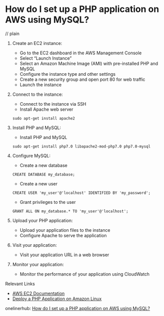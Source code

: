 # How do I set up a PHP application on AWS using MySQL?
// plain

1. Create an EC2 instance:
   - Go to the EC2 dashboard in the AWS Management Console
   - Select “Launch Instance”
   - Select an Amazon Machine Image (AMI) with pre-installed PHP and MySQL
   - Configure the instance type and other settings
   - Create a new security group and open port 80 for web traffic
   - Launch the instance

2. Connect to the instance:
   - Connect to the instance via SSH
   - Install Apache web server
   ```
   sudo apt-get install apache2
   ```

3. Install PHP and MySQL:
   - Install PHP and MySQL
   ```
   sudo apt-get install php7.0 libapache2-mod-php7.0 php7.0-mysql
   ```

4. Configure MySQL:
   - Create a new database
   ```
   CREATE DATABASE my_database;
   ```
   - Create a new user
   ```
   CREATE USER 'my_user'@'localhost' IDENTIFIED BY 'my_password';
   ```
   - Grant privileges to the user
   ```
   GRANT ALL ON my_database.* TO 'my_user'@'localhost';
   ```

5. Upload your PHP application:
   - Upload your application files to the instance
   - Configure Apache to serve the application

6. Visit your application:
   - Visit your application URL in a web browser

7. Monitor your application:
   - Monitor the performance of your application using CloudWatch

Relevant Links
- [AWS EC2 Documentation](https://docs.aws.amazon.com/ec2/index.html)
- [Deploy a PHP Application on Amazon Linux](https://docs.aws.amazon.com/AWSEC2/latest/UserGuide/install-LAMP.html)

onelinerhub: [How do I set up a PHP application on AWS using MySQL?](https://onelinerhub.com/php-aws/how-do-i-set-up-a-php-application-on-aws-using-mysql)